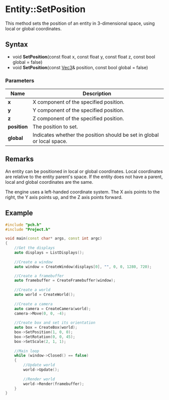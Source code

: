 # Entity::SetPosition
This method sets the position of an entity in 3-dimensional space, using local or global coordinates.

## Syntax
* void **SetPosition**(const float x, const float y, const float z, const bool global = false)
* void **SetPosition**(const [Vec3](CPP_Vec3.md)& position, const bool global = false)

### Parameters ###
| Name | Description |
| ------ | ------ |
| **x** | X component of the specified position. |
| **y** | Y component of the specified position. |
| **z** | Z component of the specified position. |
| **position** | The position to set. |
| **global** | Indicates whether the position should be set in global or local space. |

## Remarks
An entity can be positioned in local or global coordinates. Local coordinates are relative to the entity parent's space. If the entity does not have a parent, local and global coordinates are the same.

The engine uses a left-handed coordinate system. The X axis points to the right, the Y axis points up, and the Z axis points forward.

## Example
```C++
#include "pch.h"
#include "Project.h"

void main(const char* args, const int argc)
{
	//Get the displays
	auto displays = ListDisplays();
  
	//Create a window
	auto window = CreateWindow(displays[0], "", 0, 0, 1280, 720);

	//Create a framebuffer
	auto framebuffer = CreateFramebuffer(window);
    
	//Create a world
	auto world = CreateWorld();
    
	//Create a camera
	auto camera = CreateCamera(world);
	camera->Move(0, 0, -4);
  
	//Create box and set its orientation
	auto box = CreateBox(world);    
	box->SetPosition(1, 0, 0);
	box->SetRotation(0, 0, 45);
	box->SetScale(2, 1, 1);
  
	//Main loop
	while (window->Closed() == false)
	{
		//Update world
		world->Update();
		
		//Render world
		world->Render(framebuffer);
	}
}
```
